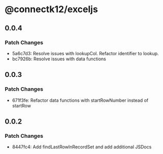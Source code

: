# @connectk12/exceljs

## 0.0.4

### Patch Changes

- 5a6c7d3: Resolve issues with lookupCol. Refactor identifier to lookup.
- bc7926b: Resolve issues with data functions

## 0.0.3

### Patch Changes

- 671f3fe: Refactor data functions with startRowNumber instead of startRow

## 0.0.2

### Patch Changes

- 8447fc4: Add findLastRowInRecordSet and add additional JSDocs
